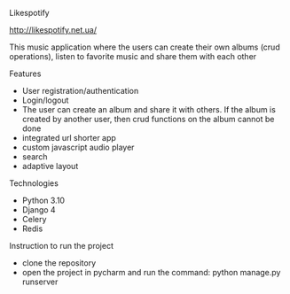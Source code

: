 Likespotify

http://likespotify.net.ua/

This music application where the users can create their own albums (crud operations), listen to 
favorite music and share them with each other

Features

- User registration/authentication
- Login/logout
- The user can create an album and share it with others.
If the album is created by another user, then crud functions 
on the album cannot be done
- integrated url shorter app
- custom javascript audio player
- search
- adaptive layout

Technologies

- Python 3.10
- Django 4
- Celery
- Redis


Instruction to run the project

- clone the repository
- open the project in pycharm and run the command:
python manage.py runserver
